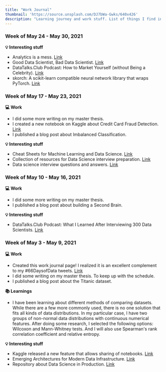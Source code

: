 ```yaml
---
title: "Work Journal"
thumbnail: 'https://source.unsplash.com/DJ7bWa-Gwks/640x426'
description: "Learning journey and work stuff. List of things I find interesting to share."
---
```


<div class="work-journal space-y-24">

<div class="week-entry">

### Week of May 24 - May 30, 2021

**💡 Interesting stuff**
- Analytics is a mess. [Link](https://benn.substack.com/p/analytics-is-a-mess)
- Good Data Scientist, Bad Data Scientist. [Link](https://ianwhitestone.work/good-ds-bad-ds)
- DataTalks.Club Podcast: How to Market Yourself (without Being a Celebrity). [Link](https://datatalks.club/podcast/s03e07-market-yourself.html)
- skorch: A scikit-learn compatible neural network library that wraps PyTorch. [Link](https://skorch.readthedocs.io/en/stable/index.html)

</div>

<div class="week-entry">

### Week of May 17 - May 23, 2021

**💻 Work**
- I did some more writing on my master thesis.
- I created a new notebook on Kaggle about Credit Card Fraud Detection. [Link](https://www.kaggle.com/hmatalonga/credit-card-fraud-detection-with-lightgbm)
- I published a blog post about Imbalanced Classification.

**💡 Interesting stuff**
- Cheat Sheets for Machine Learning and Data Science. [Link](https://sites.google.com/view/datascience-cheat-sheets)
- Collection of resources for Data Science interview preparation. [Link](https://github.com/khanhnamle1994/cracking-the-data-science-interview)
- Data science interview questions and answers. [Link](https://github.com/alexeygrigorev/data-science-interviews)

</div>

<div class="week-entry">

### Week of May 10 - May 16, 2021

**💻 Work**
- I did some more writing on my master thesis.
- I published a blog post about building a Second Brain.

**💡 Interesting stuff**
- DataTalks.Club Podcast: What I Learned After Interviewing 300 Data Scientists. [Link](https://datatalks.club/podcast/s03e04-interviewing-300-data-scientists.html)

</div>

<div class="week-entry">

### Week of May 3 - May 9, 2021

**💻 Work**
- Created this work journal page! I realized it is an excellent complement to my #66DaysofData tweets. [Link](https://twitter.com/search?lang=pt&q=(%2366DaysofData)%20(from%3Ahmatalonga)&src=typed_query)
- I did some writing on my master thesis. To keep up with the schedule.
- I published a blog post about the Titanic dataset.

**📚 Learnings**
- I have been learning about different methods of comparing datasets. While there are a few more commonly used, there is no one solution that fits all kinds of data distributions. In my particular case, I have two groups of non-normal data distributions with continuous numerical features. After doing some research, I selected the following options: Wilcoxon and Mann-Whitney tests. And I will also use Spearman's rank correlation coefficient and relative entropy.

**💡 Interesting stuff**
- Kaggle released a new feature that allows sharing of notebooks. [Link](https://www.kaggle.com/product-feedback/230748)
- Emerging Architectures for Modern Data Infrastructure. [Link](https://a16z.com/2020/10/15/the-emerging-architectures-for-modern-data-infrastructure/)
- Repository about Data Science in Production. [Link](https://github.com/eugeneyan/applied-ml)

</div>

</div>

